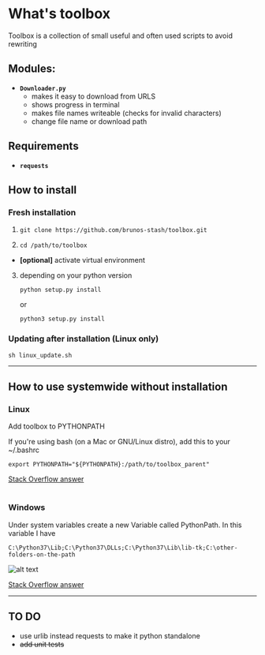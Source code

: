 # What's toolbox
Toolbox is a collection of small useful and often used scripts to avoid rewriting 
## Modules:
- **`Downloader.py`**
    - makes it easy to download from URLS
    - shows progress in terminal
    - makes file names writeable (checks for invalid characters)
    - change file name or download path

## Requirements
- **`requests`**

## How to install

### Fresh installation
1.  `git clone https://github.com/brunos-stash/toolbox.git`

2.  `cd /path/to/toolbox`

- **[optional]** activate virtual environment

3.  depending on your python version

        python setup.py install
    
    or

        python3 setup.py install

### Updating after installation (Linux only)

    sh linux_update.sh
---
## How to use systemwide without installation

### **Linux**
Add toolbox to PYTHONPATH

If you're using bash (on a Mac or GNU/Linux distro), add this to your ~/.bashrc

    export PYTHONPATH="${PYTHONPATH}:/path/to/toolbox_parent"

[Stack Overflow answer](https://stackoverflow.com/questions/3402168/permanently-add-a-directory-to-pythonpath)
#
### **Windows**

Under system variables create a new Variable called PythonPath. In this variable I have 

    C:\Python37\Lib;C:\Python37\DLLs;C:\Python37\Lib\lib-tk;C:\other-folders-on-the-path

![alt text](https://i.stack.imgur.com/ZGp36.png "Logo Title Text 1")

[Stack Overflow answer](https://stackoverflow.com/questions/3701646/how-to-add-to-the-pythonpath-in-windows-so-it-finds-my-modules-packages)

---
## TO DO
- use urlib instead requests to make it python standalone
- ~~add unit tests~~